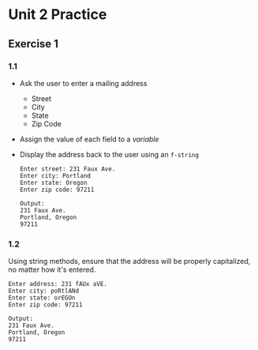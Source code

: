 # Unit 2 Practice

## **Exercise 1**

### **1.1**

- Ask the user to enter a mailing address
  - Street
  - City
  - State
  - Zip Code
  
- Assign the value of each field to a *variable*
  
- Display the address back to the user using an `f-string`

      Enter street: 231 Faux Ave.
      Enter city: Portland
      Enter state: Oregon
      Enter zip code: 97211

      Output:
      231 Faux Ave.
      Portland, Oregon
      97211

### **1.2**

Using string methods, ensure that the address will be properly capitalized, no matter how it's entered.

    Enter address: 231 fAUx aVE.
    Enter city: poRtlANd
    Enter state: orEGOn
    Enter zip code: 97211

    Output:
    231 Faux Ave.
    Portland, Oregon
    97211
